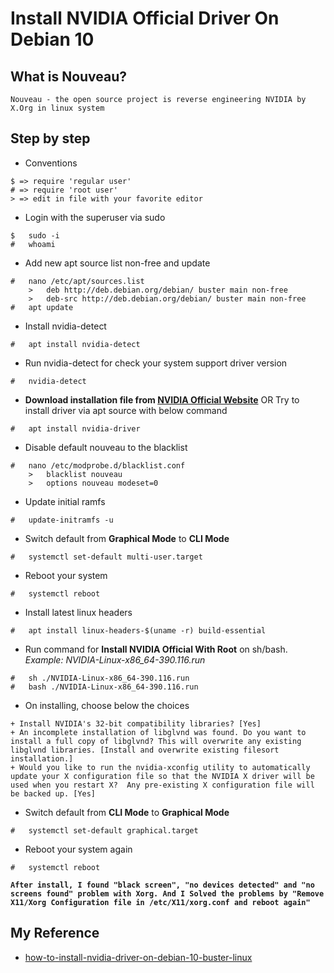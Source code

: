 # Install NVIDIA Official Driver On Debian 10

## What is Nouveau?

`Nouveau - the open source project is reverse engineering NVIDIA by X.Org in linux system`

## Step by step

- Conventions
```
$ => require 'regular user'
# => require 'root user'
> => edit in file with your favorite editor
```

- Login with the superuser via sudo
```
$   sudo -i
#   whoami
```

- Add new apt source list non-free and update
```
#   nano /etc/apt/sources.list
    >   deb http://deb.debian.org/debian/ buster main non-free
    >   deb-src http://deb.debian.org/debian/ buster main non-free
#   apt update
```

- Install nvidia-detect
```
#   apt install nvidia-detect
```

- Run nvidia-detect for check your system support driver version
```
#   nvidia-detect
```

- **Download installation file from [NVIDIA Official Website](https://www.nvidia.com/object/unix.html)** OR Try to install driver via apt source with below command
```
#   apt install nvidia-driver
```

- Disable default nouveau to the blacklist
```
#   nano /etc/modprobe.d/blacklist.conf
    >   blacklist nouveau
    >   options nouveau modeset=0
```

- Update initial ramfs
```
#   update-initramfs -u
```

- Switch default from **Graphical Mode** to **CLI Mode**
```
#   systemctl set-default multi-user.target
```

- Reboot your system
```
#   systemctl reboot
```

- Install latest linux headers
```
#   apt install linux-headers-$(uname -r) build-essential
```

- Run command for **Install NVIDIA Official With Root** on sh/bash. *Example: NVIDIA-Linux-x86_64-390.116.run*
```
#   sh ./NVIDIA-Linux-x86_64-390.116.run
#   bash ./NVIDIA-Linux-x86_64-390.116.run
```

- On installing, choose below the choices
```
+ Install NVIDIA's 32-bit compatibility libraries? [Yes]
+ An incomplete installation of libglvnd was found. Do you want to install a full copy of libglvnd? This will overwrite any existing libglvnd libraries. [Install and overwrite existing filesort installation.]
+ Would you like to run the nvidia-xconfig utility to automatically update your X configuration file so that the NVIDIA X driver will be used when you restart X?  Any pre-existing X configuration file will be backed up. [Yes]
```

- Switch default from **CLI Mode** to **Graphical Mode**
```
#   systemctl set-default graphical.target
```

- Reboot your system again
```
#   systemctl reboot
```

**`After install, I found "black screen", "no devices detected" and "no screens found" problem with Xorg. And I Solved the problems by "Remove X11/Xorg Configuration file in /etc/X11/xorg.conf and reboot again"`**

## My Reference

- [how-to-install-nvidia-driver-on-debian-10-buster-linux](https://linuxconfig.org/how-to-install-nvidia-driver-on-debian-10-buster-linux)
